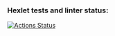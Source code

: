### Hexlet tests and linter status:
[![Actions Status](https://github.com/AnatoliySigutin/python-project-49/actions/workflows/hexlet-check.yml/badge.svg)](https://github.com/AnatoliySigutin/python-project-49/actions)